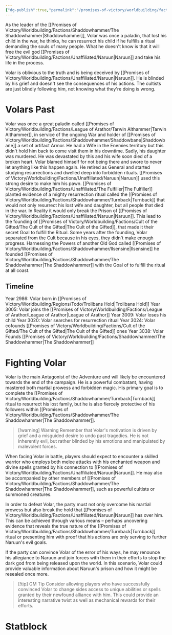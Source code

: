 ```yaml
---
{"dg-publish":true,"permalink":"/promises-of-victory/worldbuilding/factions/shaddowhammer/volar/","title":"Volar","noteIcon":"NPC","created":"2023-01-25T02:26:54.260+01:00","updated":"2023-04-05T23:57:50.625+02:00"}
---
```



As the leader of the [[Promises of Victory/Worldbuilding/Factions/Shaddowhammer/The Shaddowhammer\|Shaddowhammer]], Volar was once a paladin, that lost his child in the war, he thinks, he can resurrect his child if he fulfills a ritual demanding the souls of many people. What he doesn't know is that it will free the evil god [[Promises of Victory/Worldbuilding/Factions/Unaffiliated/Naruun\|Naruun]] and take his life in the process.

Volar is oblivious to the truth and is being deceived by [[Promises of Victory/Worldbuilding/Factions/Unaffiliated/Naruun\|Naruun]]. He is blinded by his grief and doesn't see the consequences of his actions. The cultists are just blindly following him, not knowing what they're doing is wrong.

# Volars Past
Volar was once a great paladin called [[Promises of Victory/Worldbuilding/Factions/League of Arathor/Tarwin Althammer\|Tarwin Althammer]], in service of the ongoing War and holder of [[Promises of Victory/Worldbuilding/Factions/Shaddowhammer/Shaddowbane\|Shaddowbane]] a set of artifact Armor. He had a Wife in the Enemies territory but this didn't hold him back to come visit them in his downtime. Sadly, his daughter was murdered.
He was devastated by this and his wife soon died of a broken heart. Volar blamed himself for not being there and swore to never let anything like this happen again.
He retired as General and started studying resurrections and dwelled deep into forbidden rituals. [[Promises of Victory/Worldbuilding/Factions/Unaffiliated/Naruun\|Naruun]] used this strong desire to make him his pawn. [[Promises of Victory/Worldbuilding/Factions/Unaffiliated/The Fulfiller\|The Fulfiller]] planted evidence of a mighty resurrection ritual called the [[Promises of Victory/Worldbuilding/Factions/Shaddowhammer/Turnback\|Turnback]] that would not only resurrect his lost wife and daughter, but all people that died in the war. In Reality it would only break the Prison of [[Promises of Victory/Worldbuilding/Factions/Unaffiliated/Naruun\|Naruun]].
This lead to the founding of [[Promises of Victory/Worldbuilding/Factions/Cult of the Gifted/The Cult of the Gifted\|The Cult of the Gifted]], that made it their secret Goal to fulfill the Ritual.
Some years after the founding, Volar separated from the Cult because in his eyes, they didn't make enough progress.
Harnessing the Powers of another Old God called [[Promises of Victory/Worldbuilding/Factions/Shaddowhammer/Ilsensine\|Ilsensine]] he founded [[Promises of Victory/Worldbuilding/Factions/Shaddowhammer/The Shaddowhammer\|The Shaddowhammer]] with the Goal of to fulfill the ritual at all coast.

## Timeline
Year 2986: Volar born in [[Promises of Victory/Worldbuilding/Regions/Todo/Trollbans Hold\|Trollbans Hold]]
Year 3005: Volar joins the [[Promises of Victory/Worldbuilding/Factions/League of Arathor/League of Arathor\|League of Arathor]]
Year 3009: Volar loses his child
Year 3020: Volar searches for resurrection ritual 
Year 3024: Volar cofounds [[Promises of Victory/Worldbuilding/Factions/Cult of the Gifted/The Cult of the Gifted\|The Cult of the Gifted]] ones 
Year 3038: Volar Founds [[Promises of Victory/Worldbuilding/Factions/Shaddowhammer/The Shaddowhammer\|The Shaddowhammer]] 


# Fighting Volar
Volar is the main Antagonist of the Adventure and will likely be encountered towards the end of the campaign. He is a powerful combatant, having mastered both martial prowess and forbidden magic. His primary goal is to complete the [[Promises of Victory/Worldbuilding/Factions/Shaddowhammer/Turnback\|Turnback]] ritual to resurrect his lost family, but he is also fiercely protective of his followers within [[Promises of Victory/Worldbuilding/Factions/Shaddowhammer/The Shaddowhammer\|The Shaddowhammer]].

> [!warning] Warning
> Remember that Volar's motivation is driven by grief and a misguided desire to undo past tragedies. He is not inherently evil, but rather blinded by his emotions and manipulated by malevolent forces.

When facing Volar in battle, players should expect to encounter a skilled warrior who employs both melee attacks with his enchanted weapon and divine spells granted by his connection to [[Promises of Victory/Worldbuilding/Factions/Unaffiliated/Naruun\|Naruun]]. He may also be accompanied by other members of [[Promises of Victory/Worldbuilding/Factions/Shaddowhammer/The Shaddowhammer\|The Shaddowhammer]], such as powerful cultists or summoned creatures.

In order to defeat Volar, the party must not only overcome his martial prowess but also break the hold that [[Promises of Victory/Worldbuilding/Factions/Unaffiliated/Naruun\|Naruun]] has over him. This can be achieved through various means – perhaps uncovering evidence that reveals the true nature of the [[Promises of Victory/Worldbuilding/Factions/Shaddowhammer/Turnback\|Turnback]] ritual or presenting him with proof that his actions are only serving to further Naruun's evil goals.

If the party can convince Volar of the error of his ways, he may renounce his allegiance to Naruun and join forces with them in their efforts to stop the dark god from being released upon the world. In this scenario, Volar could provide valuable information about Naruun's prison and how it might be resealed once more.

> [!tip] GM Tip
> Consider allowing players who have successfully convinced Volar to change sides access to unique abilities or spells granted by their newfound alliance with him. This could provide an interesting narrative twist as well as mechanical rewards for their efforts.

# Statblock

